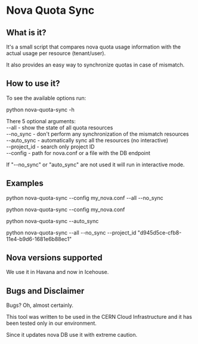 Nova Quota Sync
===============

What is it?
-----------
It's a small script that compares nova quota usage information with
the actual usage per resource (tenant/user).

It also provides an easy way to synchronize quotas in case of mismatch.


How to use it?
--------------
To see the available options run:

python nova-quota-sync -h

There 5 optional arguments: <br />
--all - show the state of all quota resources <br />
--no_sync - don't perform any synchronization of the mismatch resources <br />
--auto_sync - automatically sync all the resources (no interactive) <br />
--project_id - search only project ID <br />
--config - path for nova.conf or a file with the DB endpoint <br />

If "--no_sync" or "auto_sync" are not used it will run in interactive
mode.


Examples
--------

python nova-quota-sync --config my_nova.conf --all --no_sync

python nova-quota-sync --config my_nova.conf

python nova-quota-sync --auto_sync

python nova-quota-sync --all --no_sync --project_id "d945d5ce-cfb8-11e4-b9d6-1681e6b88ec1"


Nova versions supported
-----------------------
We use it in Havana and now in Icehouse.


Bugs and Disclaimer
-------------------
Bugs? Oh, almost certainly.

This tool was written to be used in the CERN Cloud Infrastructure and
it has been tested only in our environment.

Since it updates nova DB use it with extreme caution.
